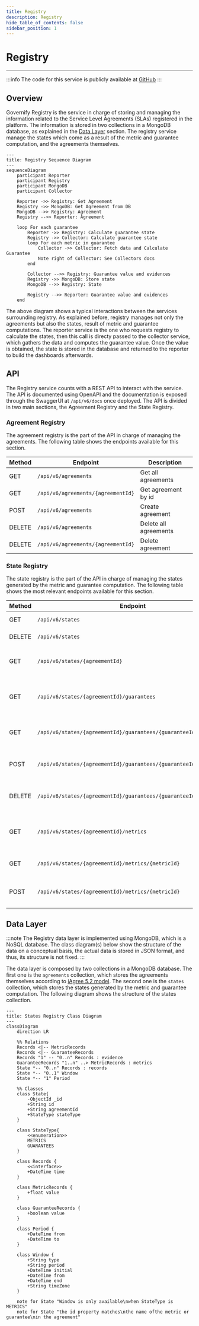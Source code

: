 ```yaml
---
title: Registry
description: Registry
hide_table_of_contents: false
sidebar_position: 1
---
```


# Registry

---

:::info
The code for this service is publicly available at [GitHub](https://github.com/governify/registry)
:::

## Overview

Governify Registry is the service in charge of storing and managing the information related to the Service Level Agreements (SLAs) registered in the platform. The information is stored in two collections in a MongoDB database, as explained in the [Data Layer](#data-layer) section. The registry service manage the states which come as a result of the metric and guarantee computation, and the agreements themselves.

```mermaid
---
title: Registry Sequence Diagram
---
sequenceDiagram
    participant Reporter
    participant Registry
    participant MongoDB
    participant Collector

    Reporter ->> Registry: Get Agreement
    Registry ->> MongoDB: Get Agreement from DB
    MongoDB -->> Registry: Agreement
    Registry -->> Reporter: Agreement

    loop For each guarantee
        Reporter ->> Registry: Calculate guarantee state
        Registry ->> Collector: Calculate guarantee state
        loop For each metric in guarantee
            Collector ->> Collector: Fetch data and Calculate Guarantee
            Note right of Collector: See Collectors docs
        end

        Collector -->> Registry: Guarantee value and evidences
        Registry ->> MongoDB: Store state
        MongoDB -->> Registry: State

        Registry -->> Reporter: Guarantee value and evidences
    end
```

The above diagram shows a typical interactions between the services surrounding registry. As explained before, registry manages not only the agreements but also the states, result of metric and guarantee computations. The reporter service is the one who requests registry to calculate the states, then this call is directy passed to the collector service, which gathers the data and computes the guarantee value. Once the value is obtained, the state is stored in the database and returned to the reporter to build the dashboards afterwards.

## API
The Registry service counts with a REST API to interact with the service. The API is documented using OpenAPI and the documentation is exposed through the SwaggerUI at `/api/v6/docs` once deployed. The API is divided in two main sections, the Agreement Registry and the State Registry.

### Agreement Registry
The agreement registry is the part of the API in charge of managing the agreements. The following table shows the endpoints available for this section.

| Method | Endpoint | Description |
| ------ | -------- | ----------- |
| GET | `/api/v6/agreements` | Get all agreements |
| GET | `/api/v6/agreements/{agreementId}` | Get agreement by id |
| POST | `/api/v6/agreements` | Create agreement |
| DELETE | `/api/v6/agreements` | Delete all agreements |
| DELETE | `/api/v6/agreements/{agreementId}` | Delete agreement |

### State Registry
The state registry is the part of the API in charge of managing the states generated by the metric and guarantee computation. The following table shows the most relevant endpoints available for this section.

| Method | Endpoint | Description |
| ------ | -------- | ----------- |
| GET | `/api/v6/states` | Get all states |
| DELETE | `/api/v6/states` | Delete all states |
| GET | `/api/v6/states/{agreementId}` | Get all states for an agreement |
| GET | `/api/v6/states/{agreementId}/guarantees` | Get all guarantee states for an agreement |
| GET | `/api/v6/states/{agreementId}/guarantees/{guaranteeId}` | Get guarantee state for an agreement |
| POST | `/api/v6/states/{agreementId}/guarantees/{guaranteeId}/overrides` | Create guarantee state for an agreement |
| DELETE | `/api/v6/states/{agreementId}/guarantees/{guaranteeId}/overrides` | Delete guarantee state for an agreement |
| GET | `/api/v6/states/{agreementId}/netrics` | Get all metric states for an agreement |
| GET | `/api/v6/states/{agreementId}/metrics/{metricId}` | Get metric state for an agreement |
| POST | `/api/v6/states/{agreementId}/metrics/{metricId}` | Create metric state for an agreement |

## Data Layer

:::note
The Registry data layer is implemented using MongoDB, which is a NoSQL database. The class diagram(s) below show the structure of the data on a conceptual basis, the actual data is stored in JSON format, and thus, its structure is not fixed.
:::

The data layer is composed by two collections in a MongoDB database. The first one is the `agreements` collection, which stores the agreements themselves according to [iAgree 5.2 model](/about/iAgree.md). The second one is the `states` collection, which stores the states generated by the metric and guarantee computation. The following diagram shows the structure of the states collection.

```mermaid
---
title: States Registry Class Diagram
---
classDiagram
    direction LR

    %% Relations
    Records <|-- MetricRecords
    Records <|-- GuaranteeRecords
    Records "1" -- "0..n" Records : evidence
    GuaranteeRecords "1..n" ..> MetricRecords : metrics
    State *-- "0..n" Records : records
    State *-- "0..1" Window
    State *-- "1" Period

    %% Classes
    class State{
        -ObjectId _id
        +String id
        +String agreementId
        +StateType stateType
    }

    class StateType{
        <<enumeration>>
        METRICS
        GUARANTEES
    }

    class Records {
        <<interface>>
        +DateTime time
    }

    class MetricRecords {
        +float value
    }

    class GuaranteeRecords {
        +boolean value
    }

    class Period {
        +DateTime from
        +DateTime to
    }

    class Window {
        +String type
        +String period
        +DateTime initial
        +DateTime from
        +DateTime end
        +String timeZone
    }

    note for State "Window is only available\nwhen StateType is METRICS"
    note for State "the id property matches\nthe name ofthe metric or guarantee\nin the agreement"
```


